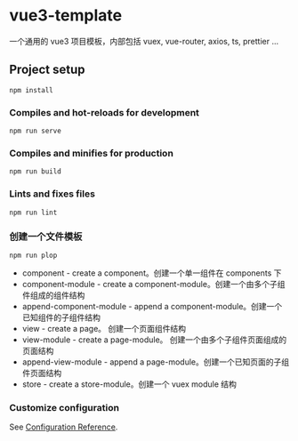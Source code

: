 # vue3-template

一个通用的 vue3 项目模板，内部包括 vuex, vue-router, axios, ts, prettier ...

## Project setup

```
npm install
```

### Compiles and hot-reloads for development

```
npm run serve
```

### Compiles and minifies for production

```
npm run build
```

### Lints and fixes files

```
npm run lint
```

### 创建一个文件模板

```
npm run plop
```

- component - create a component。创建一个单一组件在 components 下
- component-module - create a component-module。创建一个由多个子组件组成的组件结构
- append-component-module - append a component-module。创建一个已知组件的子组件结构
- view - create a page。 创建一个页面组件结构
- view-module - create a page-module。 创建一个由多个子组件页面组成的页面结构
- append-view-module - append a page-module。创建一个已知页面的子组件页面结构
- store - create a store-module。创建一个 vuex module 结构

### Customize configuration

See [Configuration Reference](https://cli.vuejs.org/config/).
